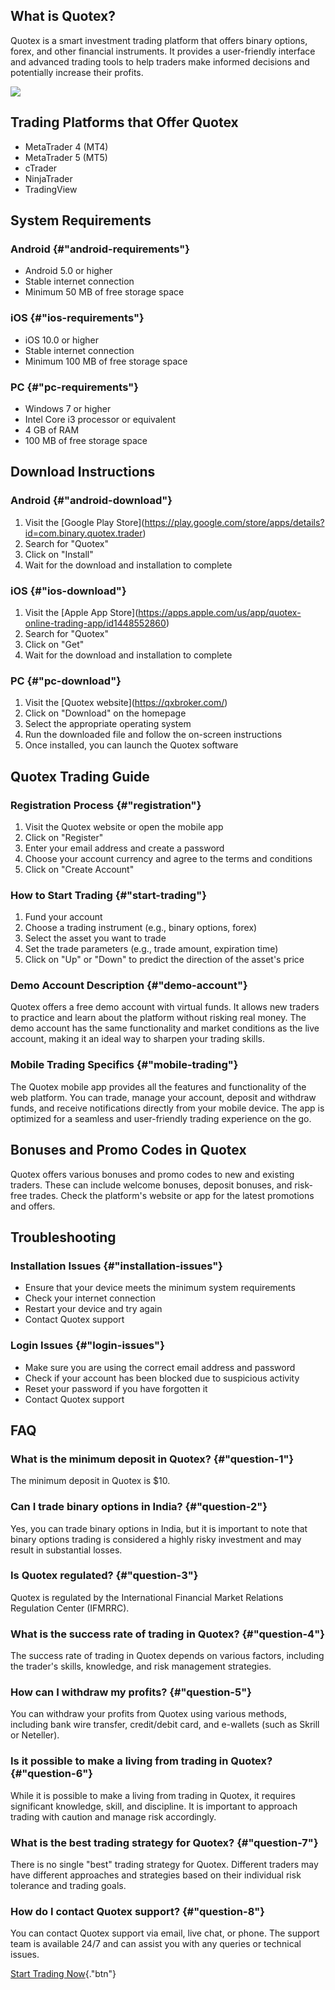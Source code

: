 ## What is Quotex?

Quotex is a smart investment trading platform that offers binary
options, forex, and other financial instruments. It provides a
user-friendly interface and advanced trading tools to help traders make
informed decisions and potentially increase their profits.

[![](https://static.quotex.io/files/1_en/300_250.jpg)](https://traff.sbs/brokerqxsignupf)

## Trading Platforms that Offer Quotex

-   MetaTrader 4 (MT4)
-   MetaTrader 5 (MT5)
-   cTrader
-   NinjaTrader
-   TradingView

## System Requirements

### Android {#"android-requirements"}

-   Android 5.0 or higher
-   Stable internet connection
-   Minimum 50 MB of free storage space

### iOS {#"ios-requirements"}

-   iOS 10.0 or higher
-   Stable internet connection
-   Minimum 100 MB of free storage space

### PC {#"pc-requirements"}

-   Windows 7 or higher
-   Intel Core i3 processor or equivalent
-   4 GB of RAM
-   100 MB of free storage space

## Download Instructions

### Android {#"android-download"}

1.  Visit the \[Google Play
    Store\](https://play.google.com/store/apps/details?id=com.binary.quotex.trader)
2.  Search for "Quotex"
3.  Click on "Install"
4.  Wait for the download and installation to complete

### iOS {#"ios-download"}

1.  Visit the \[Apple App
    Store\](https://apps.apple.com/us/app/quotex-online-trading-app/id1448552860)
2.  Search for "Quotex"
3.  Click on "Get"
4.  Wait for the download and installation to complete

### PC {#"pc-download"}

1.  Visit the \[Quotex website\](https://qxbroker.com/)
2.  Click on "Download" on the homepage
3.  Select the appropriate operating system
4.  Run the downloaded file and follow the on-screen instructions
5.  Once installed, you can launch the Quotex software

## Quotex Trading Guide

### Registration Process {#"registration"}

1.  Visit the Quotex website or open the mobile app
2.  Click on "Register"
3.  Enter your email address and create a password
4.  Choose your account currency and agree to the terms and conditions
5.  Click on "Create Account"

### How to Start Trading {#"start-trading"}

1.  Fund your account
2.  Choose a trading instrument (e.g., binary options, forex)
3.  Select the asset you want to trade
4.  Set the trade parameters (e.g., trade amount, expiration time)
5.  Click on "Up" or "Down" to predict the direction of the
    asset\'s price

### Demo Account Description {#"demo-account"}

Quotex offers a free demo account with virtual funds. It allows new
traders to practice and learn about the platform without risking real
money. The demo account has the same functionality and market conditions
as the live account, making it an ideal way to sharpen your trading
skills.

### Mobile Trading Specifics {#"mobile-trading"}

The Quotex mobile app provides all the features and functionality of the
web platform. You can trade, manage your account, deposit and withdraw
funds, and receive notifications directly from your mobile device. The
app is optimized for a seamless and user-friendly trading experience on
the go.

## Bonuses and Promo Codes in Quotex

Quotex offers various bonuses and promo codes to new and existing
traders. These can include welcome bonuses, deposit bonuses, and
risk-free trades. Check the platform\'s website or app for the latest
promotions and offers.

## Troubleshooting

### Installation Issues {#"installation-issues"}

-   Ensure that your device meets the minimum system requirements
-   Check your internet connection
-   Restart your device and try again
-   Contact Quotex support

### Login Issues {#"login-issues"}

-   Make sure you are using the correct email address and password
-   Check if your account has been blocked due to suspicious activity
-   Reset your password if you have forgotten it
-   Contact Quotex support

## FAQ

### What is the minimum deposit in Quotex? {#"question-1"}

The minimum deposit in Quotex is \$10.

### Can I trade binary options in India? {#"question-2"}

Yes, you can trade binary options in India, but it is important to note
that binary options trading is considered a highly risky investment and
may result in substantial losses.

### Is Quotex regulated? {#"question-3"}

Quotex is regulated by the International Financial Market Relations
Regulation Center (IFMRRC).

### What is the success rate of trading in Quotex? {#"question-4"}

The success rate of trading in Quotex depends on various factors,
including the trader\'s skills, knowledge, and risk management
strategies.

### How can I withdraw my profits? {#"question-5"}

You can withdraw your profits from Quotex using various methods,
including bank wire transfer, credit/debit card, and e-wallets (such as
Skrill or Neteller).

### Is it possible to make a living from trading in Quotex? {#"question-6"}

While it is possible to make a living from trading in Quotex, it
requires significant knowledge, skill, and discipline. It is important
to approach trading with caution and manage risk accordingly.

### What is the best trading strategy for Quotex? {#"question-7"}

There is no single "best" trading strategy for Quotex. Different
traders may have different approaches and strategies based on their
individual risk tolerance and trading goals.

### How do I contact Quotex support? {#"question-8"}

You can contact Quotex support via email, live chat, or phone. The
support team is available 24/7 and can assist you with any queries or
technical issues.

[Start Trading
Now](\%22https://traff.sbs/quotexonelink\%22){."btn"}

